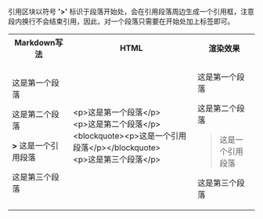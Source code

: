 引用区块以符号 __'>'__ 标识于段落开始处，会在引用段落周边生成一个引用框，注意段内换行不会结束引用，因此，对一个段落只需要在开始处加上标签即可。

<table>
    <tr>
        <th>Markdown写法</th>
        <th>HTML</th>
        <th>渲染效果</th>
    </tr>
    <tr>
        <td>
            <p>这是第一个段落</p>
            <p>这是第二个段落</p>
            <p><strong>&gt;</strong> 这是一个引用段落</p> 
            <p>这是第三个段落</p>
        </td>
        <td>
            &lt;p&gt;这是第一个段落&lt;/p&gt;<br>
            &lt;p&gt;这是第二个段落&lt;/p&gt;<br>
            &lt;blockquote&gt;&lt;p&gt;这是一个引用段落&lt;/p&gt;&lt;/blockquote&gt;<br>
            &lt;p&gt;这是第三个段落&lt;/p&gt;<br>
        </td>
        <td>
            <p>这是第一个段落</p>
            <p>这是第二个段落</p>
            <blockquote><p>这是一个引用段落</p></blockquote>
            <p>这是第三个段落</p>
        </td>
    </tr>
</table>
